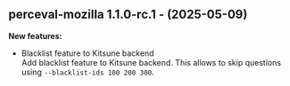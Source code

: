 ## perceval-mozilla 1.1.0-rc.1 - (2025-05-09)

**New features:**

 * Blacklist feature to Kitsune backend\
   Add blacklist feature to Kitsune backend. This allows to skip
   questions using `--blacklist-ids 100 200 300`.

